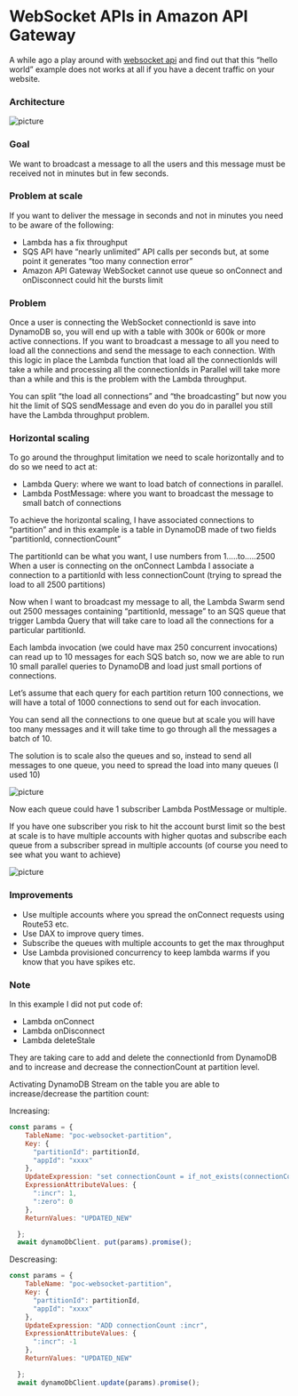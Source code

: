 # WebSocket APIs in Amazon API Gateway #

A while ago a play around with [websocket api]( https://bitbucket.org/DanBranch/api-gateway-websocket/) and find out that this “hello world” example does not works at all if you have a decent traffic on your website.

### Architecture ###

![picture](https://bitbucket.org/DanBranch/api-gateway-websocket-at-scale/downloads/websocket.png)

### Goal ###

We want to broadcast a message to all the users and this message must be received not in minutes but in few seconds. 

### Problem at scale ###

If you want to deliver the message in seconds and not in minutes you need to be aware of the following:
* Lambda has a fix throughput 
* SQS API have “nearly unlimited” API calls per seconds but, at some point it generates “too many connection error”
* Amazon API Gateway WebSocket cannot use queue so onConnect and onDisconnect could hit the bursts limit

### Problem ###

Once a user is connecting the WebSocket connectionId is save into DynamoDB so, you will end up with a table with 300k or 600k or more active connections. If you want to broadcast a message to all you need to load all the connections and send the message to each connection.
With this logic in place the Lambda function that load all the connectionIds will take a while and processing all the connectionIds in Parallel will take more than a while and this is the problem with the Lambda throughput.

You can split “the load all connections” and “the broadcasting” but now you hit the limit of SQS sendMessage and even do you do in parallel you still have the Lambda throughput problem. 

### Horizontal scaling ###

To go around the throughput limitation we need to scale horizontally and to do so we need to act at:
* Lambda Query: where we want to load batch of connections in parallel. 
* Lambda PostMessage: where you want to broadcast the message to small batch of connections

To achieve the horizontal scaling, I have associated connections to “partition” and in this example is a table in DynamoDB made of two fields “partitionId, connectionCount”

The partitionId can be what you want, I use numbers from 1…..to…..2500
When a user is connecting on the onConnect Lambda I associate a connection to a partitionId with less connectionCount (trying to spread the load to all 2500 partitions)

Now when I want to broadcast my message to all, the Lambda Swarm send out 2500 messages containing “partitionId, message” to an SQS queue that trigger Lambda Query that will take care to load all the connections for a particular partitionId.

Each lambda invocation (we could have max 250 concurrent invocations) can read up to 10 messages for each SQS batch so, now we are able to run 10 small parallel queries to DynamoDB and load just small portions of connections.

Let’s assume that each query for each partition return 100 connections, we will have a total of 1000 connections to send out for each invocation.

You can send all the connections to one queue but at scale you will have too many messages and it will take time to go through all the messages a batch of 10.

The solution is to scale also the queues and so, instead to send all messages to one queue, you need to spread the load into many queues (I used 10)

![picture](https://bitbucket.org/DanBranch/api-gateway-websocket-at-scale/downloads/queue.png)

Now each queue could have 1 subscriber Lambda PostMessage or multiple.

If you have one subscriber you risk to hit the account burst limit so the best at scale is to have multiple accounts with higher quotas and subscribe each queue from a subscriber spread in multiple accounts (of course you need to see what you want to achieve)

![picture](https://bitbucket.org/DanBranch/api-gateway-websocket-at-scale/downloads/queue_stats.png)

### Improvements ###

* Use multiple accounts where you spread the onConnect requests using Route53 etc.
* Use DAX to improve query times.
* Subscribe the queues with multiple accounts to get the max throughput
* Use Lambda provisioned concurrency to keep lambda warms if you know that you have spikes etc.

### Note ###

In this example I did not put code of:
* Lambda onConnect
* Lambda onDisconnect 
* Lambda deleteStale 

They are taking care to add and delete the connectionId from DynamoDB and to increase and decrease the connectionCount at partition level.

Activating DynamoDB Stream on the table you are able to increase/decrease the partition count:

Increasing:
```javascript
const params = {
    TableName: "poc-websocket-partition",
    Key: {
      "partitionId": partitionId,
      "appId": "xxxx"
    },
    UpdateExpression: "set connectionCount = if_not_exists(connectionCount, :zero) + :incr",
    ExpressionAttributeValues: {
      ":incr": 1,
      ":zero": 0
    },
    ReturnValues: "UPDATED_NEW"

  };
  await dynamoDbClient. put(params).promise();
```

Descreasing:
```javascript
const params = {
    TableName: "poc-websocket-partition",
    Key: {
      "partitionId": partitionId,
      "appId": "xxxx"
    },
    UpdateExpression: "ADD connectionCount :incr",
    ExpressionAttributeValues: {
      ":incr": -1
    },
    ReturnValues: "UPDATED_NEW"

  };
  await dynamoDbClient.update(params).promise();
```
 